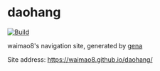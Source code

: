 # daohang

[![Build](https://github.com/waimao8/daohang/actions/workflows/generate.yml/badge.svg)](https://github.com/waimao8/daohang/actions/workflows/generate.yml)

waimao8's navigation site, generated by [gena](https://github.com/x1ah/gena)

Site address: https://waimao8.github.io/daohang/